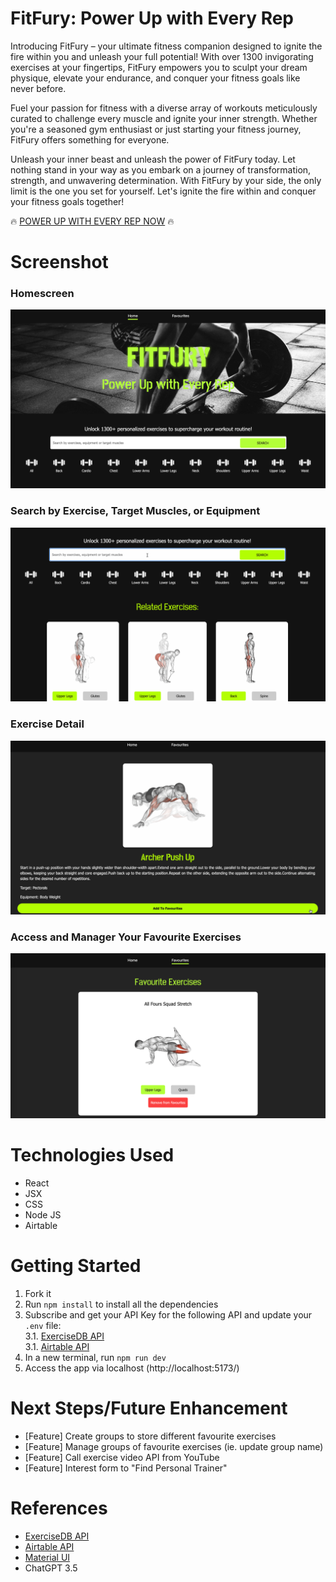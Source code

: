# FitFury: Power Up with Every Rep

Introducing FitFury – your ultimate fitness companion designed to ignite the fire within you and unleash your full potential! With over 1300 invigorating exercises at your fingertips, FitFury empowers you to sculpt your dream physique, elevate your endurance, and conquer your fitness goals like never before.

Fuel your passion for fitness with a diverse array of workouts meticulously curated to challenge every muscle and ignite your inner strength. Whether you're a seasoned gym enthusiast or just starting your fitness journey, FitFury offers something for everyone.

Unleash your inner beast and unleash the power of FitFury today. Let nothing stand in your way as you embark on a journey of transformation, strength, and unwavering determination. With FitFury by your side, the only limit is the one you set for yourself. Let's ignite the fire within and conquer your fitness goals together!

🔥 [POWER UP WITH EVERY REP NOW](https://fitfury.vercel.app) 🔥

# Screenshot

### Homescreen
<img src="./src/assets/homescreen.png">

### Search by Exercise, Target Muscles, or Equipment
<img src="./src/assets/search.gif">

### Exercise Detail
<img src="./src/assets/exercise.gif">

### Access and Manager Your Favourite Exercises
<img src="./src/assets/favourite.png">

# Technologies Used

- React
- JSX
- CSS
- Node JS
- Airtable

# Getting Started

1. Fork it
2. Run `npm install` to install all the dependencies
3. Subscribe and get your API Key for the following API and update your `.env` file: <br /> 
<space> 3.1. [ExerciseDB API](https://rapidapi.com/justin-WFnsXH_t6/api/exercisedb) <br />
<space> 3.1. [Airtable API](https://airtable.com/appIlGtCLc9ElGJsL/api/docs)
4. In a new terminal, run `npm run dev`
5. Access the app via localhost (http://localhost:5173/)

# Next Steps/Future Enhancement

- [Feature] Create groups to store different favourite exercises
- [Feature] Manage groups of favourite exercises (ie. update group name)
- [Feature] Call exercise video API from YouTube
- [Feature] Interest form to "Find Personal Trainer"

# References

- [ExerciseDB API](https://rapidapi.com/justin-WFnsXH_t6/api/exercisedb)
- [Airtable API](https://airtable.com/appIlGtCLc9ElGJsL/api/docs)
- [Material UI](https://mui.com/material-ui/react-pagination/)
- ChatGPT 3.5
